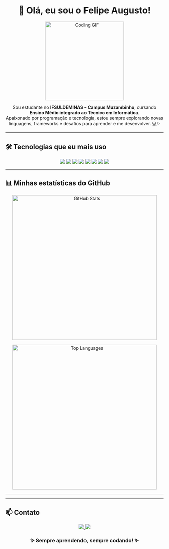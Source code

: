 <h1 align="center">👋 Olá, eu sou o Felipe Augusto!</h1>

<p align="center">
  <img src="https://media.giphy.com/media/26FPJGjhefSJuaRhu/giphy.gif" width="250px" alt="Coding GIF"/>
</p>

<p align="center">
Sou estudante no <b>IFSULDEMINAS - Campus Muzambinho</b>, cursando <b>Ensino Médio integrado ao Técnico em Informática</b>.<br>
Apaixonado por programação e tecnologia, estou sempre explorando novas linguagens, frameworks e desafios para aprender e me desenvolver. 💻✨
</p>

---

<!-- start-projects -->
<!-- end-projects -->


## 🛠 Tecnologias que eu mais uso

<p align="center">
  <img src="https://img.shields.io/badge/-Python-3776AB?style=for-the-badge&logo=python&logoColor=white"/>
  <img src="https://img.shields.io/badge/-C++-00599C?style=for-the-badge&logo=c%2B%2B&logoColor=white"/>
  <img src="https://img.shields.io/badge/-C-555555?style=for-the-badge&logo=c&logoColor=white"/>
  <img src="https://img.shields.io/badge/-HTML5-E34F26?style=for-the-badge&logo=html5&logoColor=white"/>
  <img src="https://img.shields.io/badge/-CSS3-1572B6?style=for-the-badge&logo=css3&logoColor=white"/>
  <img src="https://img.shields.io/badge/-JavaScript-F7DF1E?style=for-the-badge&logo=javascript&logoColor=black"/>
  <img src="https://img.shields.io/badge/-PHP-777BB4?style=for-the-badge&logo=php&logoColor=white"/>
  <img src="https://img.shields.io/badge/-MySQL-4479A1?style=for-the-badge&logo=mysql&logoColor=white"/>
</p>

---

## 📊 Minhas estatísticas do GitHub

<p align="center">
  <img src="https://github-readme-stats.vercel.app/api?username=felipeamlozano-ui&show_icons=true&theme=tokyonight&count_private=true&hide_border=true&border_radius=12" width="460" alt="GitHub Stats"/>
</p>

<p align="center">
  <img src="https://github-readme-stats.vercel.app/api/top-langs/?username=felipeamlozano-ui&layout=compact&theme=tokyonight&hide_border=true&border_radius=12&langs_count=8" width="460" alt="Top Languages"/>
</p>

---

---

## 📫 Contato

<p align="center">
  <a href="https://github.com/felipeamlozano-ui">
    <img src="https://img.shields.io/badge/GitHub-felipeamlozano--ui-181717?style=for-the-badge&logo=github"/>
  </a>
  <a href="mailto:felipe.a.m.lozano@gmail.com">
    <img src="https://img.shields.io/badge/E--mail-felipe.a.m.lozano@gmail.com-D14836?style=for-the-badge&logo=gmail&logoColor=white"/>
  </a>
</p>

<h3 align="center">✨ Sempre aprendendo, sempre codando! ✨</h3>
